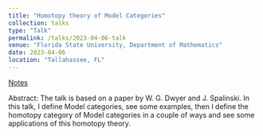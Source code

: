 ```yaml
---
title: "Homotopy theory of Model Categories"
collection: talks
type: "Talk"
permalink: /talks/2023-04-06-talk
venue: "Florida State University, Department of Mathematics"
date: 2023-04-06
location: "Tallahassee, FL"
---
```


[Notes](/files/Talk.pdf)

Abstract: The talk is based on a paper by W. G. Dwyer and J. Spalinski. In this talk, I define Model categories, see some examples, then I define the homotopy category of Model categories in a couple of ways and see some applications of this homotopy theory.
